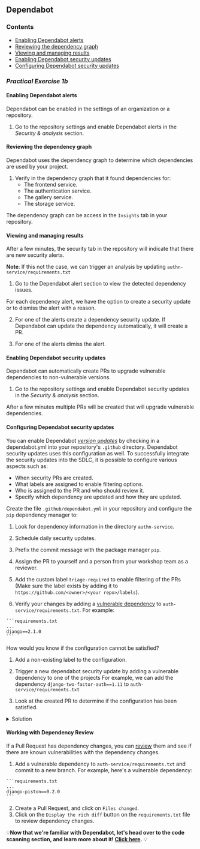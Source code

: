 ## Dependabot

### Contents

- [Enabling Dependabot alerts](#enabling-dependabot-alerts)
- [Reviewing the dependency graph](#reviewing-the-dependency-graph)
- [Viewing and managing results](#viewing-and-managing-results)
- [Enabling Dependabot security updates](#enabling-dependabot-security-updates)
- [Configuring Dependabot security updates](#configuring-dependabot-security-updates)

### _**Practical Exercise 1b**_

#### Enabling Dependabot alerts
Dependabot can be enabled in the settings of an organization or a repository.

1. Go to the repository settings and enable Dependabot alerts in the *Security & analysis* section.

#### Reviewing the dependency graph
Dependabot uses the dependency graph to determine which dependencies are used by your project.

1. Verify in the dependency graph that it found dependencies for:
    - The frontend service.
    - The authentication service.
    - The gallery service.
    - The storage service.

The dependency graph can be access in the `Insights` tab in your repository.

#### Viewing and managing results

After a few minutes, the security tab in the repository will indicate that there are new security alerts.

**Note**: If this not the case, we can trigger an analysis by updating `authn-service/requirements.txt`

1. Go to the Dependabot alert section to view the detected dependency issues.

For each dependency alert, we have the option to create a security update or to dismiss the alert with a reason.

2. For one of the alerts create a dependency security update. If Dependabot can update the dependency automatically, it will create a PR.

3. For one of the alerts dimiss the alert.

#### Enabling Dependabot security updates

Dependabot can automatically create PRs to upgrade vulnerable dependencies to non-vulnerable versions.

1. Go to the repository settings and enable Dependabot security updates in the *Security & analysis* section.

After a few minutes multiple PRs will be created that will upgrade vulnerable dependencies.

#### Configuring Dependabot security updates

You can enable Dependabot [*version updates*](https://docs.github.com/en/code-security/supply-chain-security/keeping-your-dependencies-updated-automatically/enabling-and-disabling-version-updates) by checking in a dependabot.yml into your repository's `.github` directory. Dependabot security updates uses this configuration as well. To successfully integrate the security updates into the SDLC, it is possible to configure various aspects such as:

- When security PRs are created.
- What labels are assigned to enable filtering options.
- Who is assigned to the PR and who should review it.
- Specify which dependency are updated and how they are updated.

Create the file `.github/dependabot.yml` in your repository and configure the `pip` dependency manager to:
  1. Look for dependency information in the directory `authn-service`.

  2. Schedule daily security updates.

  3. Prefix the commit message with the package manager `pip`.

  4. Assign the PR to yourself and a person from your workshop team as a reviewer.

  5. Add the custom label `triage-required` to enable filtering of the PRs (Make sure the label exists by adding it to `https://github.com/<owner>/<your repo>/labels`).

  6. Verify your changes by adding a [vulnerable dependency](https://github.com/advisories?query=severity%3Ahigh+ecosystem%3Apip) to `auth-service/requirements.txt`. For example:

    ```requirements.txt
    ...
    django==2.1.0
    ```

How would you know if the configuration cannot be satisfied?

1. Add a non-existing label to the configuration.

2. Trigger a new dependabot security update by adding a vulnerable dependency to one of the projects
   For example, we can add the dependency `django-two-factor-auth==1.11` to `auth-service/requirements.txt`

3. Look at the created PR to determine if the configuration has been satisfied.

<details>
<summary>Solution</summary>

```yaml
version: 2
updates:
  - package-ecosystem: "pip"
    directory: "/authn-service"
    schedule:
      interval: "daily"
    labels:
      - "triage-required"
    assignees:
      - "<github handle>"
    reviewers:
      - "<github handle>"
    commit-message:
      prefix: "pip"
```
</details>
    
#### Working with Dependency Review
    
If a Pull Request has dependency changes, you can [review](https://docs.github.com/en/github/collaborating-with-pull-requests/reviewing-changes-in-pull-requests/reviewing-dependency-changes-in-a-pull-request) them and see if there are known vulnerabilities with the dependency changes.
    
   1. Add a vulnerable dependency to `auth-service/requirements.txt` and commit to a new branch. For example, here's a vulnerable dependency:

    ```requirements.txt
    ...
    django-piston==0.2.0
    ```
   2. Create a Pull Request, and click on `Files changed`. 
   3. Click on the `Display the rich diff` button on the `requirements.txt` file to review dependency changes.

💡**Now that we're familiar with Dependabot, let's head over to the code scanning section, and learn more about it! [Click here](code-scanning.md).** 💡
